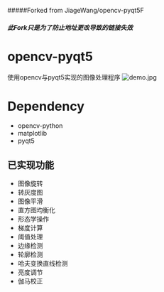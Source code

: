 #####Forked from JiageWang/opencv-pyqt5F
##### 此Fork只是为了防止地址更改导致的链接失效
# opencv-pyqt5
使用opencv与pyqt5实现的图像处理程序
![demo.jpg](demo.png)

# Dependency
* opencv-python
* matplotlib
* pyqt5

## 已实现功能
* 图像旋转
* 转灰度图
* 图像平滑
* 直方图均衡化
* 形态学操作
* 梯度计算
* 阈值处理
* 边缘检测
* 轮廓检测 
* 哈夫变换直线检测
* 亮度调节
* 伽马校正
